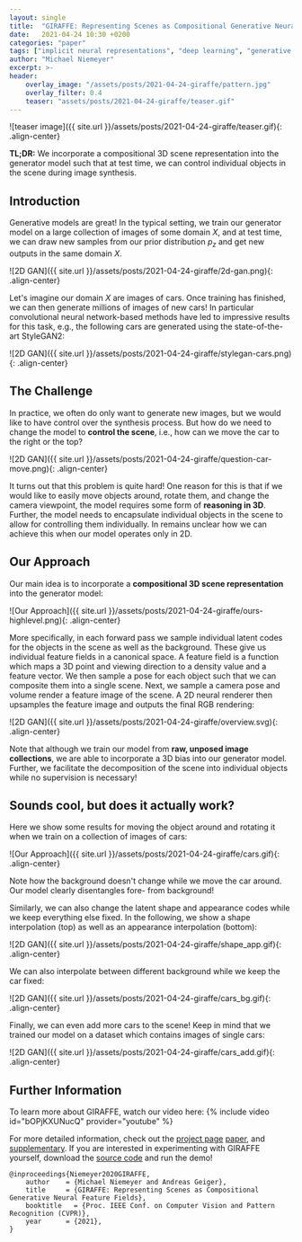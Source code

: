 ```yaml
---
layout: single
title:  "GIRAFFE: Representing Scenes as Compositional Generative Neural Feature Fields"
date:   2021-04-24 10:30 +0200
categories: "paper"
tags: ["implicit neural representations", "deep learning", "generative adversarial networks", "controllable image synthesis"]
author: "Michael Niemeyer"
excerpt: >-
header:
    overlay_image: "/assets/posts/2021-04-24-giraffe/pattern.jpg"
    overlay_filter: 0.4
    teaser: "assets/posts/2021-04-24-giraffe/teaser.gif"
---
```


![teaser image]({{ site.url }}/assets/posts/2021-04-24-giraffe/teaser.gif){: .align-center}

**TL;DR:** We incorporate a compositional 3D scene representation into the generator model such that at test time, we can control individual objects in the scene during image synthesis.

## Introduction

Generative models are great! In the typical setting, we train our generator model on a large collection of images of some domain $X$, and at test time, we can draw new samples from our prior distribution $p_z$ and get new outputs in the same domain $X$.

![2D GAN]({{ site.url }}/assets/posts/2021-04-24-giraffe/2d-gan.png){: .align-center}

Let's imagine our domain $X$ are images of cars. Once training has finished, we can then generate millions of images of new cars! In particular convolutional neural network-based methods have led to impressive results for this task, e.g., the following cars are generated using the state-of-the-art StyleGAN2:

![2D GAN]({{ site.url }}/assets/posts/2021-04-24-giraffe/stylegan-cars.png){: .align-center}

## The Challenge

In practice, we often do only want to generate new images, but we would like to have control over the synthesis process.  But how do we need to change the model to **control the scene**, i.e., how can we move the car to the right or the top?

![2D GAN]({{ site.url }}/assets/posts/2021-04-24-giraffe/question-car-move.png){: .align-center}

It turns out that this problem is quite hard! One reason for this is that if we would like to easily move objects around, rotate them, and change the camera viewpoint, the model requires some form of **reasoning in 3D**. Further, the model needs to encapsulate individual objects in the scene to allow for controlling them individually. In remains unclear how we can achieve this when our model operates only in 2D.

## Our Approach

Our main idea is to incorporate a **compositional 3D scene representation** into the generator model:

![Our Approach]({{ site.url }}/assets/posts/2021-04-24-giraffe/ours-highlevel.png){: .align-center}

More specifically, in each forward pass we sample individual latent codes for the objects in the scene as well as the background.
These give us individual feature fields in a canonical space.
A feature field is a function which maps a 3D point and viewing direction to a density value and a feature vector. 
We then sample a pose for each object such that we can composite them into a single scene.
Next, we sample a camera pose and volume render a feature image of the scene.
A 2D neural renderer then upsamples the feature image and outputs the final RGB rendering:

![2D GAN]({{ site.url }}/assets/posts/2021-04-24-giraffe/overview.svg){: .align-center}

Note that although we train our model from **raw, unposed image collections**, we are able to incorporate a 3D bias into our generator model.
Further, we facilitate the decomposition of the scene into individual objects while no supervision is necessary!

## Sounds cool, but does it actually work?

Here we show some results for moving the object around and rotating it when we train on a collection of images of cars:

![Our Approach]({{ site.url }}/assets/posts/2021-04-24-giraffe/cars.gif){: .align-center}

Note how the background doesn't change while we move the car around. Our model clearly disentangles fore- from background!

Similarly, we can also change the latent shape and appearance codes while we keep everything else fixed.
In the following, we show a shape interpolation (top) as well as an appearance interpolation (bottom):

![2D GAN]({{ site.url }}/assets/posts/2021-04-24-giraffe/shape_app.gif){: .align-center}

We can also interpolate between different background while we keep the car fixed:

![2D GAN]({{ site.url }}/assets/posts/2021-04-24-giraffe/cars_bg.gif){: .align-center}

Finally, we can even add more cars to the scene! Keep in mind that we trained our model on a dataset which contains images of single cars:

![2D GAN]({{ site.url }}/assets/posts/2021-04-24-giraffe/cars_add.gif){: .align-center}



## Further Information
To learn more about GIRAFFE, watch our video here:
{% include video id="bOPjKXUNucQ" provider="youtube" %}

For more detailed information, check out the [project page](https://m-niemeyer.github.io/project-pages/giraffe/index.html) [paper](http://www.cvlibs.net/publications/Niemeyer2021CVPR.pdf), and [supplementary](http://www.cvlibs.net/publications/Niemeyer2021CVPR_supplementary.pdf). If you are interested in experimenting with GIRAFFE yourself, download the [source code](https://github.com/autonomousvision/giraffe) and run the demo!

    @inproceedings{Niemeyer2020GIRAFFE,
        author    = {Michael Niemeyer and Andreas Geiger},  
        title     = {GIRAFFE: Representing Scenes as Compositional Generative Neural Feature Fields},
        booktitle   = {Proc. IEEE Conf. on Computer Vision and Pattern Recognition (CVPR)},
        year      = {2021},
    }